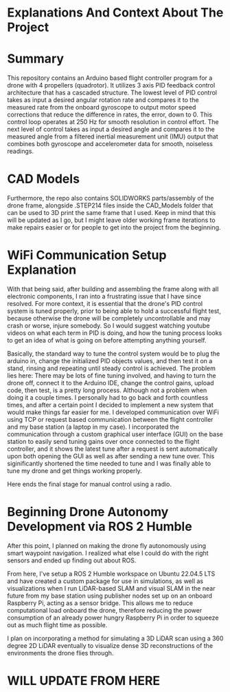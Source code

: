 # Explanations And Context About The Project

# Summary
This repository contains an Arduino based flight controller program for a drone with 4 propellers (quadrotor). 
It utilizes 3 axis PID feedback control architecture that has a cascaded structure. 
The lowest level of PID control takes as input a desired angular rotation rate and compares it to the measured rate 
from the onboard gyroscope to output motor speed corrections that reduce the difference in rates, the error, down to 0. This control loop operates at 250 Hz
for smooth resolution in control effort. The next level of control takes as input a desired angle and compares it to the measured angle 
from a filtered inertial measurement unit (IMU) output that combines both gyroscope and accelerometer data for smooth, noiseless readings.

# CAD Models
Furthermore, the repo also contains SOLIDWORKS parts/assembly of the drone frame, alongside .STEP214 files inside the CAD_Models folder 
that can be used to 3D print the same frame that I used. Keep in mind that this will be updated as I go, 
but I might leave older working frame iterations to make repairs easier or for people to get into the project from the beginning.

# WiFi Communication Setup Explanation
With that being said, after building and assembling the frame along with all electronic components, 
I ran into a frustrating issue that I have since resolved. For more context, it is essential that the drone's PID control system is tuned
properly, prior to being able to hold a successful flight test, because otherwise the drone will be completely uncontrollable and may crash
or worse, injure somebody. So I would suggest watching youtube videos on what each term in PID is doing, and how the tuning process looks to 
get an idea of what is going on before attempting anything yourself.

Basically, the standard way to tune the control system would be to plug the arduino in, change the initialized PID objects values, 
and then test it on a stand, rinsing and repeating until steady control is achieved. 
The problem lies here: There may be lots of fine tuning involved, and having to turn the drone off, connect it to the Arduino IDE, 
change the control gains, upload code, then test, is a pretty long process. Although not a problem when doing it a couple times.
I personally had to go back and forth countless times, and after a certain point I decided to implement a new system that would make things
far easier for me. I developed communication over WiFi using TCP or request based communication between the flight controller and my 
base station (a laptop in my case). I incorporated the communication through a custom graphical user interface (GUI) on the base station
to easily send tuning gains over once connected to the flight controller, and it shows the latest tune after a request is sent automatically
upon both opening the GUI as well as after sending a new tune over. This siginificantly shortened the time needed to tune and 
I was finally able to tune my drone and get things working properly.

Here ends the final stage for manual control using a radio.

# Beginning Drone Autonomy Development via ROS 2 Humble
After this point, I planned on making the drone fly autonomously using smart waypoint navigation. 
I realized what else I could do with the right sensors and ended up finding out about ROS.

From here, I've setup a ROS 2 Humble workspace on Ubuntu 22.04.5 LTS and have created a custom package for use
in simulations, as well as visualizations when I run LiDAR-based SLAM and visual SLAM in the near future from my base station
using publisher nodes set up on an onboard Raspberry Pi, acting as a sensor bridge. This allows me to reduce
computational load onboard the drone, therefore reducing the power consumption of an already power hungry Raspberry Pi
in order to squeeze out as much flight time as possible.

I plan on incorporating a method for simulating a 3D LiDAR scan using a 360 degree 2D LiDAR eventually to visualize
dense 3D reconstructions of the environments the drone flies through. 

# WILL UPDATE FROM HERE
